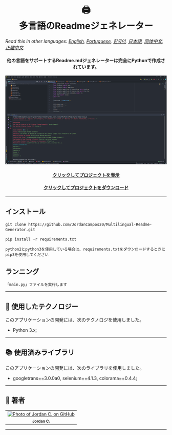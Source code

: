 <h1 align="center">
  🖨<br>多言語のReadmeジェネレーター
</h1>

*Read this in other languages: [English](readme.md), [Portuguese](readme.pt.md), [한국어](readme.ko.md), [日本語](readme.ja.md), [简体中文](readme.zh-cn.md), [正體中文](readme.zh-tw.md).*

<h4 align="center">
  他の言語をサポートするReadme.mdジェネレーターは完全にPythonで作成されています。
</h4>

<p align="center"><img src="Images/preview.png" alt="プロジェクトプレビュー"></p>

<h4 align="center"><a href="https://jordancampos20.github.io/Multilingual-Readme-Generator/">クリックしてプロジェクトを表示</a></h4>
<h4 align="center"><a href="https://github.com/JordanCampos20/Multilingual-Readme-Generator/archive/refs/heads/main.zip">クリックしてプロジェクトをダウンロード</a></h4>

---

## インストール
```
git clone https://github.com/JordanCampos20/Multilingual-Readme-Generator.git
```
```
pip install -r requirements.txt
```

```
python2とpython3を使用している場合は、requirements.txtをダウンロードするときにpip3を使用してください
```

## ランニング

```
「main.py」ファイルを実行します
```

---

## 💼 使用したテクノロジー
このアプリケーションの開発には、次のテクノロジを使用しました。

- Python 3.x;

---

## 📚 使用済みライブラリ
このアプリケーションの開発には、次のライブラリを使用しました。

- googletrans==3.0.0a0, selenium==4.1.3, colorama==0.4.4;

---

## 🦄 著者<br>
<table>
  <tr>
    <td align="center">
      <a href="https://github.com/JordanCampos20">
        <img src="https://avatars.githubusercontent.com/u/85715358?v=4" width="100px;" alt="Photo of Jordan C. on GitHub"/><br>
        <sub>
          <b>Jordan C.</b>
        </sub>
      </a>
    </td>
  </tr>
</table>

---
